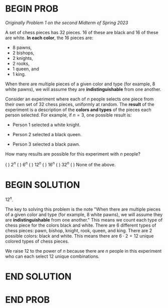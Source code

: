 # BEGIN PROB

<i>Originally Problem 1 on the second Midterm of Spring 2023</i>

A set of chess pieces has $32$ pieces. $16$ of these are black and $16$ of these are white. **In each color**, the $16$ pieces are:

- $8$ pawns,
- $2$ bishops,
- $2$ knights,
- $2$ rooks,
- $1$ queen, and 
- $1$ king.

When there are multiple pieces of a given color and type (for example, $8$ white pawns), we will assume they are **indistinguishable** from one another.

Consider an experiment where each of $n$ people selects one piece from their own set of 32 chess pieces, uniformly at random. The **result** of the experiment is a description of the **colors and types** of the pieces each person selected. For example, if $n=3$, one possible result is:

-   Person 1 selected a white knight.

-   Person 2 selected a black queen.

-   Person 3 selected a black pawn.

How many results are possible for this experiment with $n$ people?

( ) $2^n$
( ) $6^n$
( ) $12^n$
( ) $16^n$
( ) $32^n$
( ) None of the above.

# BEGIN SOLUTION

$12^n$.

The key to solving this problem is the note "When there are multiple pieces of a given color and type (for example, $8$ white pawns), we will assume they are **indistinguishable** from one another." This means we count each type of chess piece for the colors black and white. There are $6$ different types of chess pieces: pawn, bishop, knight, rook, queen, and king. There are $2$ possible colors: black and white. This means there are $6 \cdot 2 = 12$ unique colored types of chess pieces.

We raise $12$ to the power of $n$ because there are $n$ people in this experiment who can each select 12 unique combinations.

# END SOLUTION

# END PROB